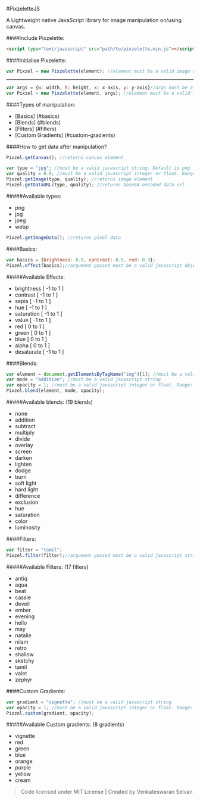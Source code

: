 #PixzeletteJS

A Lightweight native JavaScript library for image manipulation on/using canvas.

####Include Pixzelette:
```html
<script type="text/javascript" src="path/to/pixzelette.min.js"></script>
```
####Initialise Pixzelette:
```javascript
var Pixzel = new Pixzelette(element); //element must be a valid image or canvas
```
---
```javascript
var args = {w: width, h: height, x: x-axis, y: y-axis}//args must be a valid javascript object 
var Pixzel = new Pixzelette(element, args); //element must be a valid image or canvas
```
####Types of manipulation:
* [Basics] (#basics)
* [Blends] (#blends)
* [Filters] (#filters)
* [Custom Gradients] (#custom-gradients)

####How to get data after manipulation?
```javascript
Pixzel.getCanvas(); //returns canvas element
```
```javascript
var type = "jpg"; //must be a valid javascript string. Default is png
var quality = 0.8; //must be a valid javascript integer or float. Range: 0 to 1. Default is 1
Pixzel.getImage(type, quality); //returns image element
Pixzel.getDataURL(type, quality); //returns base64 encoded data url
```

#####Available types:
* png
* jpg
* jpeg
* webp

```javascript
Pixzel.getImageData(); //returns pixel data
```
####Basics:
```javascript
var basics = {brightness: 0.5, contrast: 0.5, red: 0.3};
Pixzel.effect(basics);//argument passed must be a valid javascript object
```
#####Available Effects:
* brightness [ -1 to 1 ]
* contrast [ -1 to 1 ]
* sepia [ -1 to 1 ]
* hue [ -1 to 1 ]
* saturation [ -1 to 1 ]
* value [ -1 to 1 ]
* red [ 0 to 1 ]
* green [ 0 to 1 ]
* blue [ 0 to 1 ]
* alpha [ 0 to 1 ]
* desaturate [ -1 to 1 ]

####Blends:
```javascript
var element = document.getElementsByTagName("img")[1]; //must be a valid image or canvas
var mode = "addition"; //must be a valid javascript string
var opacity = 1; //must be a valid javascript integer or float. Range: 0 to 1
Pixzel.blend(element, mode, opacity);
```
#####Available blends: (19 blends)
* none
* addition
* subtract
* multiply
* divide
* overlay
* screen
* darken
* lighten
* dodge
* burn
* soft light
* hard light
* difference
* exclusion
* hue
* saturation
* color
* luminosity

####Filters:
```javascript
var filter = "tamil";
Pixzel.filter(filter);//argument passed must be a valid javascript string
```
#####Available Filters: (17 filters)
* antiq
* aqua
* beat
* cassie
* deveil
* ember
* evening
* hello
* may
* natalie
* nilam
* retro
* shallow
* sketchy
* tamil
* valet
* zephyr

####Custom Gradients:
```javascript
var gradient = "vignette"; //must be a valid javascript string
var opacity = 1; //must be a valid javascript integer or float. Range: 0 to 1
Pixzel.custom(gradient, opacity);
```
#####Available Custom gradients: (8 gradients)
* vignette
* red
* green
* blue
* orange
* purple
* yellow
* cream

>Code licensed under MIT License | Created by Venkateswaran Selvan
